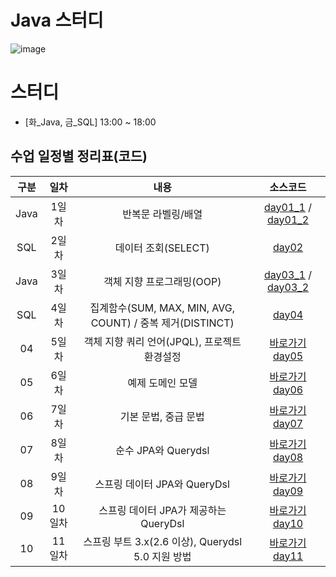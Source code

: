 # Java 스터디

![image](https://img.megastudyacademy.co.kr/campus/lecture/2023020617272316756720434541.png)


# 스터디

- [화_Java, 금_SQL] 13:00 ~ 18:00


## 수업 일정별 정리표(코드)

| 구분 |  일차  |          내용          |     소스코드      |
| :--: | :----: | :--------------------: | :---------------: |
|  Java  | 1일차  |   반복문 라벨링/배열      | [day01_1](https://choiyuran.notion.site/3fe484d19cf74a66995937789463febd?pvs=4) / [day01_2](https://github.com/choiyuran/study_java/tree/main/week01/programmers) |
|  SQL  | 2일차  |    데이터 조회(SELECT)    | [day02](https://choiyuran.notion.site/select-86c7047756854f13900cd59216204e58?pvs=4) |
|  Java  | 3일차  |  객체 지향 프로그래밍(OOP)      | [day03_1](https://www.notion.so/choiyuran/OOP-0e16aac9298541ada939686443e73a67?pvs=4) / [day03_2](https://github.com/choiyuran/study_java/tree/main/week02/oop) |
|  SQL  | 4일차  |  집계함수(SUM, MAX, MIN, AVG, COUNT) / 중복 제거(DISTINCT)      | [day04](https://choiyuran.notion.site/SUM-MAX-MIN-AVG-COUNT-DISTINCT-4dcbf0e256d74631880809c8014f74a4?pvs=4) |
|  04  | 5일차  |  객체 지향 쿼리 언어(JPQL), 프로젝트 환경설정 | [바로가기 day05](https://github.com/choiyuran/Study_JPA/tree/main/day05_subQuery/src/main/java/org/example) |
|  05  | 6일차  |  예제 도메인 모델                    | [바로가기 day06](https://github.com/choiyuran/Study_JPA/tree/main/datajpa3/src/main/java/study/datajpa) |
|  06  | 7일차  |  기본 문법, 중급 문법                | [바로가기 day07](https://github.com/choiyuran/Study_JPA/tree/main/datajpa3/src/main/java/study/datajpa) |
|  07  | 8일차  |  순수 JPA와 Querydsl                | [바로가기 day08](https://github.com/choiyuran/Study_JPA/tree/main/querydsl/src/main/java/study/querydsl) |
|  08  | 9일차  |  스프링 데이터 JPA와 QueryDsl        | [바로가기 day09](https://github.com/choiyuran/Study_JPA/tree/main/querydsl2/src/main/java/study/querydsl) |
|  09  | 10일차 |  스프링 데이터 JPA가 제공하는 QueryDsl  | [바로가기 day10](https://github.com/choiyuran/Study_JPA/tree/main/querydsl3/src/main/java/study/querydsl) |
|  10  | 11일차 |   스프링 부트 3.x(2.6 이상), Querydsl 5.0 지원 방법  | [바로가기 day11](https://github.com/choiyuran/JPA_pdf/blob/main/querydsl-v20231127/8.%20%EC%8A%A4%ED%94%84%EB%A7%81%20%EB%B6%80%ED%8A%B8%203.x(2.6%20%EC%9D%B4%EC%83%81)%2C%20Querydsl%205.0%20%EC%A7%80%EC%9B%90%20%EB%B0%A9%EB%B2%95.pdf) |





